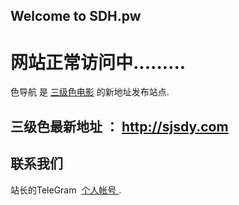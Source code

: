 ## Welcome to SDH.pw
# 网站正常访问中.........
色导航 是 [三级色电影](http://www.sjsdy.com) 的新地址发布站点.

 
 
 ## 三级色最新地址 ： http://sjsdy.com





## 联系我们



站长的TeleGram   [个人帐号 ](https://t.me/R18plus).
 
```markdown

```
